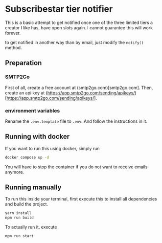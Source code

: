 # Subscribestar tier notifier
This is a basic attempt to get notified once one of the three limited tiers a creator I like has, have open slots again. I cannot guarantee this will work forever.

to get notified in another way than by email, just modify the `notify()` method.

## Preparation
### SMTP2Go
First of all, create a free account at (smtp2go.com)[smtp2go.com]. Then, create an api key at (https://app.smtp2go.com/sending/apikeys/)[https://app.smtp2go.com/sending/apikeys/].

### environment variables
Rename the `.env.template` file to `.env`. And follow the instructions in it.

## Running with docker
If you want to run this using docker, simply run
```bash
docker compose up -d
```
You will have to stop the container if you do not want to receive emails anymore.

## Running manually
To run this inside your terminal, first execute this to install all dependencies and build the project.
```bash
yarn install
npm run build
```

To actually run it, execute
```bash
npm run start
```


